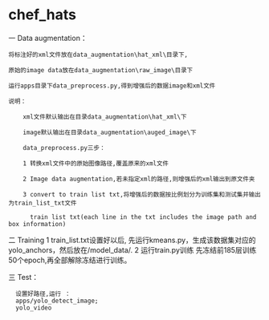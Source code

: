 # chef_hats

一 Data augmentation：

    将标注好的xml文件放在data_augmentation\hat_xml\目录下,

    原始的image data放在data_augmentation\raw_image\目录下

    运行apps目录下data_preprocess.py,得到增强后的数据image和xml文件

    说明：

        xml文件默认输出在目录data_augmentation\hat_xml\下

        image默认输出在目录data_augmentation\auged_image\下

        data_preprocess.py三步：

        1 转换xml文件中的原始图像路径,覆盖原来的xml文件

        2 Image data augmentation,若未指定xml的路径,则增强后的xml输出到原文件夹

        3 convert to train list txt,将增强后的数据按比例划分为训练集和测试集并输出为train_list_txt文件

          train list txt(each line in the txt includes the image path and box information)

二 Training
      1 train_list.txt设置好以后, 先运行kmeans.py，生成该数据集对应的yolo_anchors，然后放在/model_data/.
      2 运行train.py训练
        先冻结前185层训练50个epoch,再全部解除冻结进行训练。
  
三 Test：

      设置好路径,运行 ：
      apps/yolo_detect_image;
      yolo_video
